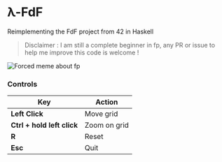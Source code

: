 # λ-FdF
Reimplementing the FdF project from 42 in Haskell

> Disclaimer : I am still a complete beginner in fp, any PR or issue to help me improve this code is welcome !

![Forced meme about fp](https://i.imgflip.com/2vl64i.jpg)

### Controls
| Key                       | Action       |
|---------------------------|--------------|
| **Left Click**            | Move grid    |
| **Ctrl + hold left click**| Zoom on grid |
| **R**                     | Reset        |
| **Esc**                   | Quit         |

